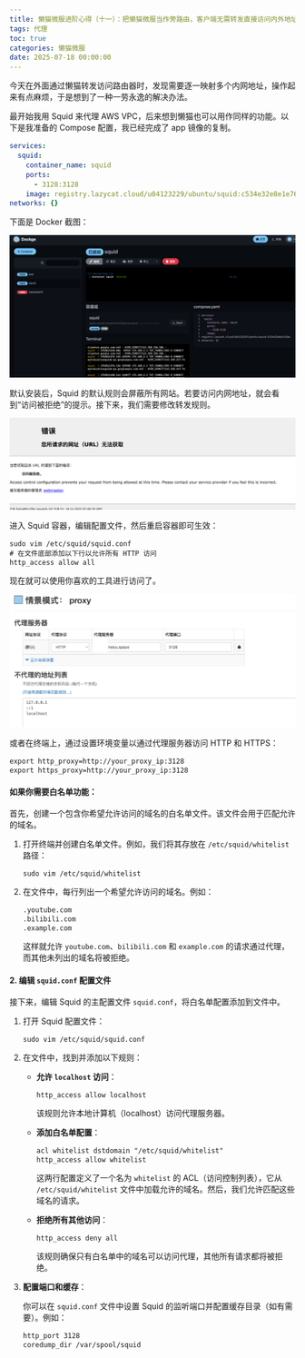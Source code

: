 ```yaml
---
title: 懒猫微服进阶心得（十一）：把懒猫微服当作旁路由，客户端无需转发直接访问内外地址
tags: 代理
toc: true
categories: 懒猫微服
date: 2025-07-18 00:00:00
---
```


今天在外面通过懒猫转发访问路由器时，发现需要逐一映射多个内网地址，操作起来有点麻烦，于是想到了一种一劳永逸的解决办法。

最开始我用 Squid 来代理 AWS VPC，后来想到懒猫也可以用作同样的功能。以下是我准备的 Compose 配置，我已经完成了 app 镜像的复制。

 <!-- more -->

```yml
services:
  squid:
    container_name: squid
    ports:
      - 3128:3128
    image: registry.lazycat.cloud/u04123229/ubuntu/squid:c534e32e8e1e766e
networks: {}
```

下面是 Docker 截图：

![image-20250718122636189](https://raw.githubusercontent.com/cloudsmithy/picgo-imh/master/image-20250718122636189-20250718130918029.png)

默认安装后，Squid 的默认规则会屏蔽所有网站。若要访问内网地址，就会看到“访问被拒绝”的提示。接下来，我们需要修改转发规则。

![image-20250718124511756](https://raw.githubusercontent.com/cloudsmithy/picgo-imh/master/image-20250718124511756.png)

进入 Squid 容器，编辑配置文件，然后重启容器即可生效：

```
sudo vim /etc/squid/squid.conf
# 在文件底部添加以下行以允许所有 HTTP 访问
http_access allow all
```

现在就可以使用你喜欢的工具进行访问了。

![image-20250718124727452](https://raw.githubusercontent.com/cloudsmithy/picgo-imh/master/image-20250718124727452.png)

或者在终端上，通过设置环境变量以通过代理服务器访问 HTTP 和 HTTPS：

```
export http_proxy=http://your_proxy_ip:3128
export https_proxy=http://your_proxy_ip:3128
```

#### 如果你需要白名单功能：

首先，创建一个包含你希望允许访问的域名的白名单文件。该文件会用于匹配允许的域名。

1. 打开终端并创建白名单文件。例如，我们将其存放在 `/etc/squid/whitelist` 路径：

   ```
   sudo vim /etc/squid/whitelist
   ```

2. 在文件中，每行列出一个希望允许访问的域名。例如：

   ```
   .youtube.com
   .bilibili.com
   .example.com
   ```

   这样就允许 `youtube.com`、`bilibili.com` 和 `example.com` 的请求通过代理，而其他未列出的域名将被拒绝。

#### 2. **编辑 `squid.conf` 配置文件**

接下来，编辑 Squid 的主配置文件 `squid.conf`，将白名单配置添加到文件中。

1. 打开 Squid 配置文件：

   ```
   sudo vim /etc/squid/squid.conf
   ```

2. 在文件中，找到并添加以下规则：

   - **允许 `localhost` 访问**：

     ```
     http_access allow localhost
     ```

     该规则允许本地计算机（localhost）访问代理服务器。

   - **添加白名单配置**：

     ```
     acl whitelist dstdomain "/etc/squid/whitelist"
     http_access allow whitelist
     ```

     这两行配置定义了一个名为 `whitelist` 的 ACL（访问控制列表），它从 `/etc/squid/whitelist` 文件中加载允许的域名。然后，我们允许匹配这些域名的请求。

   - **拒绝所有其他访问**：

     ```
     http_access deny all
     ```

     该规则确保只有白名单中的域名可以访问代理，其他所有请求都将被拒绝。

3. **配置端口和缓存**：

   你可以在 `squid.conf` 文件中设置 Squid 的监听端口并配置缓存目录（如有需要）。例如：

   ```
   http_port 3128
   coredump_dir /var/spool/squid
   ```
